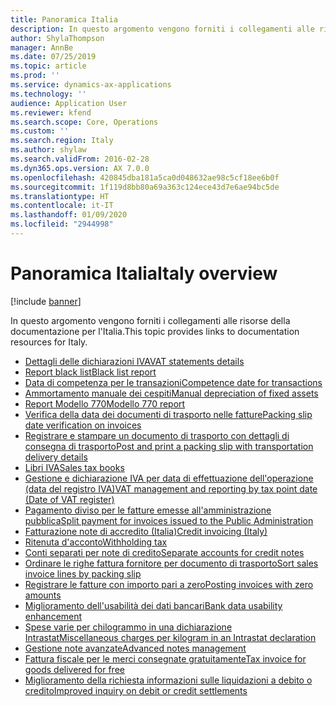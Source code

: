 ```yaml
---
title: Panoramica Italia
description: In questo argomento vengono forniti i collegamenti alle risorse della documentazione Microsoft Dynamics 365 Finance per l'Italia.
author: ShylaThompson
manager: AnnBe
ms.date: 07/25/2019
ms.topic: article
ms.prod: ''
ms.service: dynamics-ax-applications
ms.technology: ''
audience: Application User
ms.reviewer: kfend
ms.search.scope: Core, Operations
ms.custom: ''
ms.search.region: Italy
ms.author: shylaw
ms.search.validFrom: 2016-02-28
ms.dyn365.ops.version: AX 7.0.0
ms.openlocfilehash: 420845dba181a5ca0d048632ae98c5cf18ee6b0f
ms.sourcegitcommit: 1f119d8bb80a69a363c124ece43d7e6ae94bc5de
ms.translationtype: HT
ms.contentlocale: it-IT
ms.lasthandoff: 01/09/2020
ms.locfileid: "2944998"
---
```

# <a name="italy-overview"></a><span data-ttu-id="25ff9-103">Panoramica Italia</span><span class="sxs-lookup"><span data-stu-id="25ff9-103">Italy overview</span></span>

[!include [banner](../includes/banner.md)]

<span data-ttu-id="25ff9-104">In questo argomento vengono forniti i collegamenti alle risorse della documentazione per l'Italia.</span><span class="sxs-lookup"><span data-stu-id="25ff9-104">This topic provides links to documentation resources for Italy.</span></span> 

- [<span data-ttu-id="25ff9-105">Dettagli delle dichiarazioni IVA</span><span class="sxs-lookup"><span data-stu-id="25ff9-105">VAT statements details</span></span>](emea-ita-vat-statements-details.md)
- [<span data-ttu-id="25ff9-106">Report black list</span><span class="sxs-lookup"><span data-stu-id="25ff9-106">Black list report</span></span>](emea-ita-black-list-report.md)
- [<span data-ttu-id="25ff9-107">Data di competenza per le transazioni</span><span class="sxs-lookup"><span data-stu-id="25ff9-107">Competence date for transactions</span></span>](emea-ita-competence-date.md)
- [<span data-ttu-id="25ff9-108">Ammortamento manuale dei cespiti</span><span class="sxs-lookup"><span data-stu-id="25ff9-108">Manual depreciation of fixed assets</span></span>](emea-ita-depreciation-of-fixed-assets.md)
- [<span data-ttu-id="25ff9-109">Report Modello 770</span><span class="sxs-lookup"><span data-stu-id="25ff9-109">Modello 770 report</span></span>](emea-ita-modello770.md)
- [<span data-ttu-id="25ff9-110">Verifica della data dei documenti di trasporto nelle fatture</span><span class="sxs-lookup"><span data-stu-id="25ff9-110">Packing slip date verification on invoices</span></span>](emea-ita-packing-slip-date-verification-on-invoice.md)
- [<span data-ttu-id="25ff9-111">Registrare e stampare un documento di trasporto con dettagli di consegna di trasporto</span><span class="sxs-lookup"><span data-stu-id="25ff9-111">Post and print a packing slip with transportation delivery details</span></span>](emea-ita-packing-slip.md)
- [<span data-ttu-id="25ff9-112">Libri IVA</span><span class="sxs-lookup"><span data-stu-id="25ff9-112">Sales tax books</span></span>](emea-ita-fiscal-books.md)
- [<span data-ttu-id="25ff9-113">Gestione e dichiarazione IVA per data di effettuazione dell'operazione (data del registro IVA)</span><span class="sxs-lookup"><span data-stu-id="25ff9-113">VAT management and reporting by tax point date (Date of VAT register)</span></span>](emea-ita-vat-management.md)
- [<span data-ttu-id="25ff9-114">Pagamento diviso per le fatture emesse all'amministrazione pubblica</span><span class="sxs-lookup"><span data-stu-id="25ff9-114">Split payment for invoices issued to the Public Administration</span></span>](emea-ita-split-payment-invoices-issued-public-administration.md)
- [<span data-ttu-id="25ff9-115">Fatturazione note di accredito (Italia)</span><span class="sxs-lookup"><span data-stu-id="25ff9-115">Credit invoicing (Italy)</span></span>](emea-ita-credit-invoicing.md)
- [<span data-ttu-id="25ff9-116">Ritenuta d'acconto</span><span class="sxs-lookup"><span data-stu-id="25ff9-116">Withholding tax</span></span>](emea-ita-withholding-tax.md)
- [<span data-ttu-id="25ff9-117">Conti separati per note di credito</span><span class="sxs-lookup"><span data-stu-id="25ff9-117">Separate accounts for credit notes</span></span>](emea-ita-exil-separate-account-credit.md)
- [<span data-ttu-id="25ff9-118">Ordinare le righe fattura fornitore per documento di trasporto</span><span class="sxs-lookup"><span data-stu-id="25ff9-118">Sort sales invoice lines by packing slip</span></span>](emea-ita-exil-invoicing-packing-slips.md)
- [<span data-ttu-id="25ff9-119">Registrare le fatture con importo pari a zero</span><span class="sxs-lookup"><span data-stu-id="25ff9-119">Posting invoices with zero amounts</span></span>](emea-ita-exil-zero-invoice-posting.md)
- [<span data-ttu-id="25ff9-120">Miglioramento dell'usabilità dei dati bancari</span><span class="sxs-lookup"><span data-stu-id="25ff9-120">Bank data usability enhancement</span></span>](emea-ita-exil-bank-accounts-setup.md)
- [<span data-ttu-id="25ff9-121">Spese varie per chilogrammo in una dichiarazione Intrastat</span><span class="sxs-lookup"><span data-stu-id="25ff9-121">Miscellaneous charges per kilogram in an Intrastat declaration</span></span>](emea-ita-exil-misc-charges-intrastat.md)
- [<span data-ttu-id="25ff9-122">Gestione note avanzate</span><span class="sxs-lookup"><span data-stu-id="25ff9-122">Advanced notes management</span></span>](emea-ita-exil-structured-notes.md)
- [<span data-ttu-id="25ff9-123">Fattura fiscale per le merci consegnate gratuitamente</span><span class="sxs-lookup"><span data-stu-id="25ff9-123">Tax invoice for goods delivered for free</span></span>](emea-ita-exil-goods-for-free.md)
- [<span data-ttu-id="25ff9-124">Miglioramento della richiesta informazioni sulle liquidazioni a debito o credito</span><span class="sxs-lookup"><span data-stu-id="25ff9-124">Improved inquiry on debit or credit settlements</span></span>](emea-ita-exil-improved-inquiry-settlement.md)
